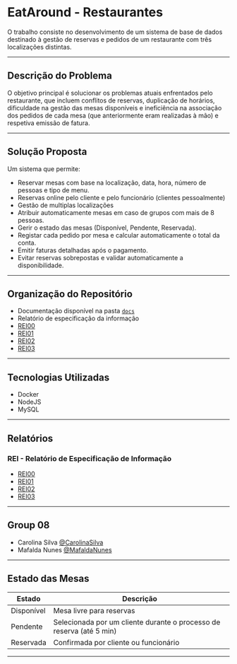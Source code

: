 # EatAround - Restaurantes
O trabalho consiste no desenvolvimento de um sistema de base de dados destinado à gestão de reservas e pedidos de um restaurante com três localizações distintas. 


---

## Descrição do Problema


O objetivo principal é solucionar os problemas atuais enfrentados pelo restaurante, que incluem conflitos de reservas, duplicação de horários, dificuldade na gestão das mesas disponíveis e ineficiência na associação dos pedidos de cada mesa (que anteriormente eram realizadas à mão) e respetiva emissão de fatura. 

---

## Solução Proposta

Um sistema que permite:
- Reservar mesas com base na localização, data, hora, número de pessoas e tipo de menu.
- Reservas online pelo cliente e pelo funcionário (clientes pessoalmente)
- Gestão de multiplas localizações
- Atribuir automaticamente mesas em caso de grupos com mais de 8 pessoas.
- Gerir o estado das mesas (Disponível, Pendente, Reservada).
- Registar cada pedido por mesa e calcular automaticamente o total da conta.
- Emitir faturas detalhadas após o pagamento.
- Evitar reservas sobrepostas e validar automaticamente a disponibilidade.

---

## Organização do Repositório

- Documentação disponível na pasta [`docs`](Docs/)
- Relatório de especificação da informação
- [REI00](Docs/REI/rei00.md)
- [REI01](Docs/REI/rei01.md)
- [REI02](Docs/REI/rei02.md)
- [REI03](Docs/REI/rei03.md)
---

## Tecnologias Utilizadas

- Docker  
- NodeJS  
- MySQL  

---

## Relatórios

### REI - Relatório de Especificação de Informação
- [REI00](Docs/REI/rei00.md)
- [REI01](Docs/REI/rei01.md)
- [REI02](Docs/REI/rei02.md)
- [REI03](Docs/REI/rei03.md)

---

## Group 08

* Carolina Silva [@CarolinaSilva](https://github.com/carolinalimasantosilva)
* Mafalda Nunes [@MafaldaNunes](https://github.com/Mafas-07)

---

## Estado das Mesas

| Estado     | Descrição |
|------------|-----------|
| Disponível | Mesa livre para reservas |
| Pendente   | Selecionada por um cliente durante o processo de reserva (até 5 min) |
| Reservada  | Confirmada por cliente ou funcionário |

---
